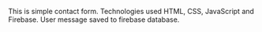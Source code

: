 This is simple contact form.
Technologies used HTML, CSS, JavaScript and Firebase.
User message saved to firebase database.
